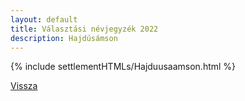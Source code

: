```yaml
---
layout: default
title: Választási névjegyzék 2022
description: Hajdúsámson
---
```


{% include settlementHTMLs/Hajduusaamson.html %}

[Vissza](./)